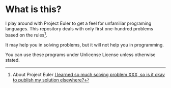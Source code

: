 # What is this?

I play around with Project Euler to get a feel for unfamiliar programing languages.
This repository deals with only first one-hundred problems based on the rules[^1].

It may help you in solving problems, but it will not help you in programming.

You can use these programs under Unlicense License unless otherwise stated.

[^1]:  About Project Euler [I learned so much solving problem XXX, so is it okay to publish my solution elsewhere?](https://projecteuler.net/about#publish)
